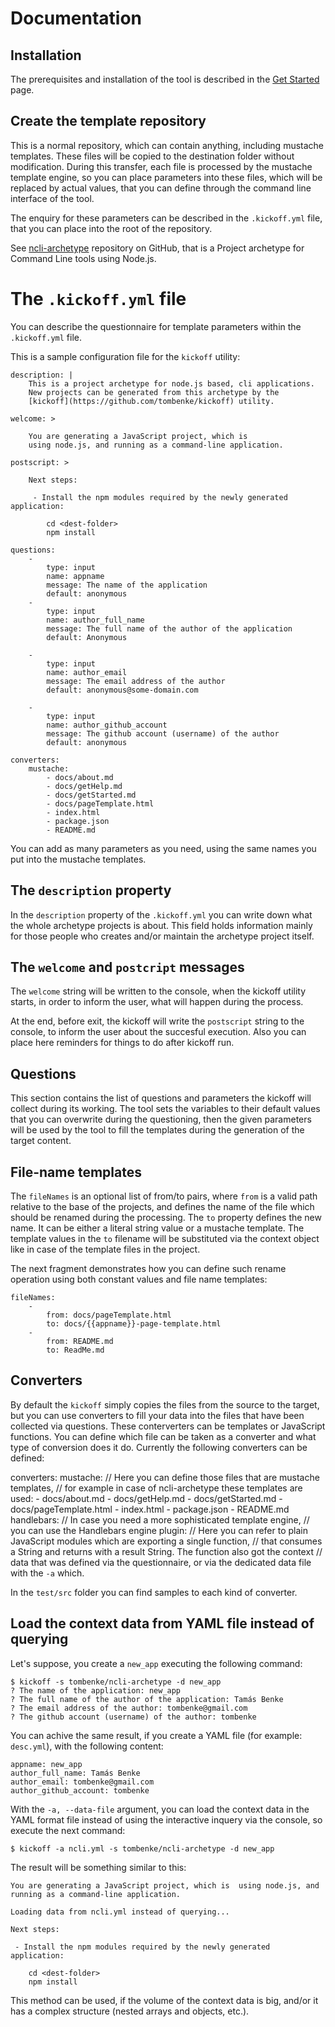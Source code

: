 Documentation
=============

## Installation

The prerequisites and installation of the tool is described in the [Get Started](getStarted.html) page.

## Create the template repository

This is a normal repository, which can contain anything, including mustache templates.
These files will be copied to the destination folder without modification.
During this transfer, each file is processed by the mustache template engine, so you can place parameters into these files, which will be replaced by actual values, that you can define through the command line interface of the tool.

The enquiry for these parameters can be described in the `.kickoff.yml` file, that you can place into the root of the repository.

See [ncli-archetype](https://github.com/tombenke/ncli-archetype) repository on GitHub, that is a Project archetype for Command Line tools using Node.js.

# The `.kickoff.yml` file 

You can describe the questionnaire for template parameters within the `.kickoff.yml` file.

This is a sample configuration file for the `kickoff` utility:

    description: |
        This is a project archetype for node.js based, cli applications.
        New projects can be generated from this archetype by the
        [kickoff](https://github.com/tombenke/kickoff) utility.

    welcome: >

        You are generating a JavaScript project, which is 
        using node.js, and running as a command-line application. 

    postscript: >

        Next steps:

         - Install the npm modules required by the newly generated application:

            cd <dest-folder>
            npm install

    questions:
        - 
            type: input
            name: appname
            message: The name of the application
            default: anonymous
        -
            type: input
            name: author_full_name
            message: The full name of the author of the application
            default: Anonymous

        -
            type: input
            name: author_email
            message: The email address of the author
            default: anonymous@some-domain.com

        -
            type: input
            name: author_github_account
            message: The github account (username) of the author
            default: anonymous

    converters:
        mustache:
            - docs/about.md
            - docs/getHelp.md
            - docs/getStarted.md
            - docs/pageTemplate.html
            - index.html
            - package.json
            - README.md

You can add as many parameters as you need, using the same names you put into the mustache templates.

## The `description` property

In the `description` property of the `.kickoff.yml` you can write down what the whole archetype projects is about. This field holds information mainly for those people who creates and/or maintain the archetype project itself.


## The `welcome` and `postcript` messages

The `welcome` string will be written to the console, when the kickoff utility starts, in order to inform the user, what will happen during the process.

At the end, before exit, the kickoff will write the `postscript` string to the console, to inform the user about the succesful execution. Also you can place here reminders for things to do after kickoff run.

## Questions

This section contains the list of questions and parameters the kickoff will collect during its working.
The tool sets the variables to their default values that you can overwrite during the questioning, then the given parameters will be used by the tool to fill the templates during the generation of the target content.

## File-name templates

The `fileNames` is an optional list of from/to pairs, where `from` is a valid path relative to the base of the projects, and defines the name of the file which should be renamed during the processing. The `to` property defines the new name. It can be either a literal string value or a mustache template. The template values in the `to` filename will be substituted via the context object like in case of the template files in the project.

The next fragment demonstrates how you can define such rename operation using both constant values and file name templates:

    fileNames:
        -
            from: docs/pageTemplate.html
            to: docs/{{appname}}-page-template.html
        -
            from: README.md
            to: ReadMe.md

## Converters

By default the `kickoff` simply copies the files from the source to the target, but you can use converters to fill your data into the files that have been collected via questions. These conterverters can be templates or JavaScript functions. You can define which file can be taken as a converter and what type of conversion does it do. Currently the following converters can be defined:

converters:
    mustache:
        // Here you can define those files that are mustache templates,
        // for example in case of ncli-archetype these templates are used:
        - docs/about.md
        - docs/getHelp.md
        - docs/getStarted.md
        - docs/pageTemplate.html
        - index.html
        - package.json
        - README.md
    handlebars:
        // In case you need a more sophisticated template engine,
        // you can use the Handlebars engine
    plugin:
        // Here you can refer to plain JavaScript modules which are exporting a single function,
        // that consumes a String and returns with a result String. The function also got the context
        // data that was defined via the questionnaire, or via the dedicated data file with the `-a` which.

In the `test/src` folder you can find samples to each kind of converter.

##  Load the context data from YAML file instead of querying

Let's suppose, you create a `new_app` executing the following command:

    $ kickoff -s tombenke/ncli-archetype -d new_app
    ? The name of the application: new_app
    ? The full name of the author of the application: Tamás Benke
    ? The email address of the author: tombenke@gmail.com
    ? The github account (username) of the author: tombenke

You can achive the same result, if you create a YAML file (for example: `desc.yml`), with the following content:

    appname: new_app
    author_full_name: Tamás Benke
    author_email: tombenke@gmail.com
    author_github_account: tombenke

With the `-a, --data-file` argument, you can load the context data in the YAML format file instead of using the interactive inquery via the console, so execute the next command:

    $ kickoff -a ncli.yml -s tombenke/ncli-archetype -d new_app

The result will be something similar to this:

    You are generating a JavaScript project, which is  using node.js, and running as a command-line application. 

    Loading data from ncli.yml instead of querying...

    Next steps:

     - Install the npm modules required by the newly generated application:

        cd <dest-folder>
        npm install

This method can be used, if the volume of the context data is big, and/or it has a complex structure (nested arrays and objects, etc.).
